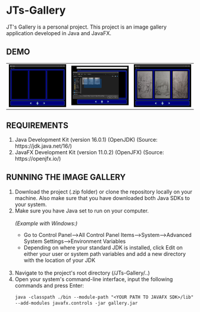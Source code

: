 # JTs-Gallery
JT's Gallery is a personal project. This project is an image gallery application developed in Java and JavaFX.

<h2>DEMO</h2>

<table>
<td><img src="docs/demo.png" width=340></td>
<td><img src="docs/demo2.png" width=340></td>
<td><img src="docs/demo3.png" width=340></td>
</table>

<h2>REQUIREMENTS</h2>
<ol>
  <li>Java Development Kit (version 16.0.1) (OpenJDK) (Source: https://jdk.java.net/16/)</li>
  <li>JavaFX Development Kit (version 11.0.2) (OpenJFX) (Source: https://openjfx.io/)</li>
  </ol>
  

<h2>RUNNING THE IMAGE GALLERY</h2>
<ol>
  <li>Download the project (.zip folder) or clone the repository locally on your machine. Also make sure that you have downloaded both Java SDKs to your system.</li>
  <li>Make sure you have Java set to run on your computer.</li><br/>
  <i>(Example with Windows:)</i><br/>
  <ul>
    
  <li>Go to Control Panel-->All Control Panel Items-->System-->Advanced System Settings-->Environment Variables</li>
  <li>Depending on where your standard JDK is installed, click Edit on either your user or system path variables and add a new directory with the location of your JDK</li>
  </ul>
  <br/>
  <li>Navigate to the project's root directory (/JTs-Gallery/..)</li>
  <li>Open your system's command-line interface, input the following commands and press Enter:
  
    java -classpath ./bin --module-path "<YOUR PATH TO JAVAFX SDK>/lib" --add-modules javafx.controls -jar gallery.jar
  </li>
  </ol>
